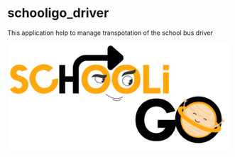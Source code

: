 # schooligo_driver
 This application help to manage transpotation of the school bus driver

<img src="res/logo/logo.png" width="500px">
